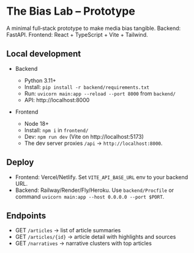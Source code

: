 # The Bias Lab – Prototype

A minimal full‑stack prototype to make media bias tangible. Backend: FastAPI. Frontend: React + TypeScript + Vite + Tailwind.

## Local development

- Backend
  - Python 3.11+
  - Install: `pip install -r backend/requirements.txt`
  - Run: `uvicorn main:app --reload --port 8000` from `backend/`
  - API: http://localhost:8000

- Frontend
  - Node 18+
  - Install: `npm i` in `frontend/`
  - Dev: `npm run dev` (Vite on http://localhost:5173)
  - The dev server proxies `/api` → `http://localhost:8000`.

## Deploy

- Frontend: Vercel/Netlify. Set `VITE_API_BASE_URL` env to your backend URL.
- Backend: Railway/Render/Fly/Heroku. Use `backend/Procfile` or command `uvicorn main:app --host 0.0.0.0 --port $PORT`.

## Endpoints

- GET `/articles` → list of article summaries
- GET `/articles/{id}` → article detail with highlights and sources
- GET `/narratives` → narrative clusters with top articles